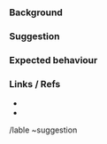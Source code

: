 <!-- Title规范 : <基础库|服务名|doc> : <标题> 
栗子：
    1. library/log : xxxxxxxx
    2. account-service : xxxxxxxx
    3. doc : xxxxxxxx
-->
### Background
<!-- 背景介绍 -->

### Suggestion
<!-- 详细的建议内容 -->

### Expected behaviour
<!-- 预期表现 -->

### Links / Refs
* <ref>
* <ref>

<!-- /cc @xxx @yyy 抄送某人 -->

/lable ~suggestion